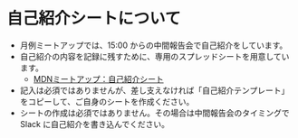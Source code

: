 # 自己紹介シートについて

- 月例ミートアップでは、15:00 からの中間報告会で自己紹介をしています。
- 自己紹介の内容を記録に残すために、専用のスプレッドシートを用意しています。
    - [MDNミートアップ：自己紹介シート](https://docs.google.com/spreadsheets/d/1N73mciqvlQbuC4457OMteS-TXDldj75XybDKfK8CToI/edit#gid=0)
- 記入は必須ではありませんが、差し支えなければ「自己紹介テンプレート」をコピーして、ご自身のシートを作成ください。
- シートの作成は必須ではありません。その場合は中間報告会のタイミングで Slack に自己紹介を書き込んでください。
